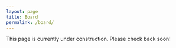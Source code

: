 ```yaml
---
layout: page
title: Board
permalink: /board/
---
```


This page is currently under construction. Please check back soon!
